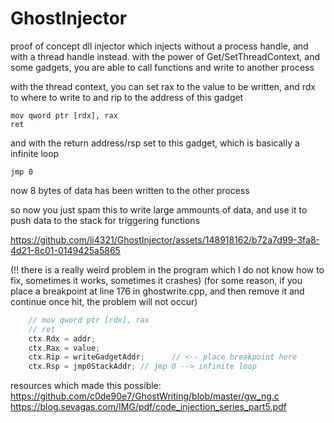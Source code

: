 # GhostInjector

proof of concept dll injector which injects without a process handle, and with a thread handle instead. 
with the power of Get/SetThreadContext, and some gadgets, you are able to call functions and write to another process

with the thread context, you can set rax to the value to be written, and rdx to where to write to
and rip to the address of this gadget
```
mov qword ptr [rdx], rax
ret
```
and with the return address/rsp set to this gadget, which is basically a infinite loop
```
jmp 0
```
now 8 bytes of data has been written to the other process

so now you just spam this to write large ammounts of data, and use it to push data to the stack for triggering functions

https://github.com/li4321/GhostInjector/assets/148918162/b72a7d99-3fa8-4d21-8c01-0149425a5865


(!! there is a really weird problem in the program which I do not know how to fix, sometimes it works, sometimes it crashes)
(for some reason, if you place a breakpoint at line 176 in ghostwrite.cpp, and then remove it and continue once hit, the problem will not occur)
```c++
	// mov qword ptr [rdx], rax
	// ret
	ctx.Rdx = addr;
	ctx.Rax = value;
	ctx.Rip = writeGadgetAddr;		// <-- place breakpoint here
	ctx.Rsp = jmp0StackAddr; // jmp 0 --> infinite loop
```


resources which made this possible:
https://github.com/c0de90e7/GhostWriting/blob/master/gw_ng.c
https://blog.sevagas.com/IMG/pdf/code_injection_series_part5.pdf
